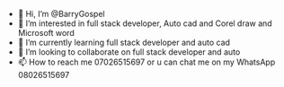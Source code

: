 - 👋 Hi, I’m @BarryGospel
- 👀 I’m interested in full stack developer, Auto cad  and Corel draw and Microsoft word
- 🌱 I’m currently learning full stack developer and auto cad
- 💞️ I’m looking to collaborate on full stack developer and auto
- 📫 How to reach me 07026515697 or u can chat me on my WhatsApp 08026515697

<!---
BarryGospel/BarryGospel is a ✨ special ✨ repository because its `README.md` (this file) appears on your GitHub profile.
You can click the Preview link to take a look at your changes.
--->
